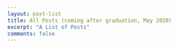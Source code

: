 ```yaml
---
layout: post-list
title: All Posts (coming after graduation, May 2020)
excerpt: "A List of Posts"
comments: false
---
```

